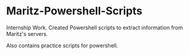 # Maritz-Powershell-Scripts
Internship Work. Created Powershell scripts to extract information from Maritz's servers.

Also contains practice scripts for powershell.
